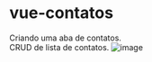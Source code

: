 # vue-contatos
Criando uma aba de contatos.<br>
CRUD de lista de contatos.
![image](https://user-images.githubusercontent.com/23459929/188200560-4992041d-a762-4cb8-988a-83c25e27e0b1.png)
